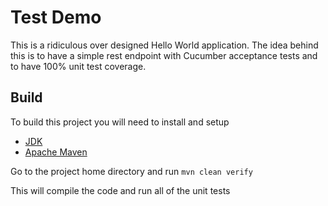 Test Demo
===

This is a ridiculous over designed Hello World application. The idea behind this
is to have a simple rest endpoint with Cucumber acceptance tests and to have 100%
unit test coverage.

Build
---
To build this project you will need to install and setup
- [JDK](http://openjdk.java.net/install/)
- [Apache Maven](https://maven.apache.org/install.html)

Go to the project home directory and run
```mvn clean verify```

This will compile the code and run all of the unit tests